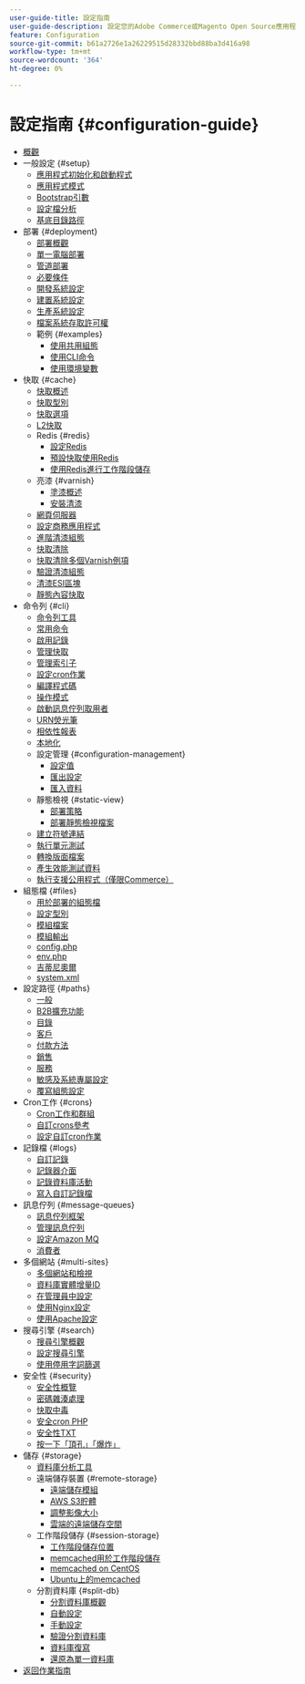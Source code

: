 ```yaml
---
user-guide-title: 設定指南
user-guide-description: 設定您的Adobe Commerce或Magento Open Source應用程式功能與服務。
feature: Configuration
source-git-commit: b61a2726e1a26229515d28332bbd88ba3d416a98
workflow-type: tm+mt
source-wordcount: '364'
ht-degree: 0%

---
```



# 設定指南 {#configuration-guide}

+ [概觀](overview.md)
+ 一般設定 {#setup}
   + [應用程式初始化和啟動程式](bootstrap/initialization.md)
   + [應用程式模式](bootstrap/application-modes.md)
   + [Bootstrap引數](bootstrap/set-parameters.md)
   + [設定檔分析](bootstrap/mage-profiler.md)
   + [基底目錄路徑](bootstrap/mage-directory.md)
+ 部署 {#deployment}
   + [部署概觀](deployment/overview.md)
   + [單一電腦部署](deployment/single-machine.md)
   + [管道部署](deployment/technical-details.md)
   + [必要條件](deployment/prerequisites.md)
   + [開發系統設定](deployment/development-system.md)
   + [建置系統設定](deployment/build-system.md)
   + [生產系統設定](deployment/production-system.md)
   + [檔案系統存取許可權](deployment/file-system-permissions.md)
   + 範例 {#examples}
      + [使用共用組態](deployment/example-shared-configuration.md)
      + [使用CLI命令](deployment/example-using-cli.md)
      + [使用環境變數](deployment/example-environment-variables.md)
+ 快取 {#cache}
   + [快取概述](cache/caching-overview.md)
   + [快取型別](cache/cache-types.md)
   + [快取選項](cache/cache-options.md)
   + [L2快取](cache/level-two-cache.md)
   + Redis {#redis}
      + [設定Redis](cache/config-redis.md)
      + [預設快取使用Redis](cache/redis-pg-cache.md)
      + [使用Redis進行工作階段儲存](cache/redis-session.md)
   + 亮漆 {#varnish}
      + [塗漆概述](cache/config-varnish.md)
      + [安裝清漆](cache/config-varnish-install.md)
   + [網頁伺服器](cache/config-varnish-server.md)
   + [設定商務應用程式](cache/configure-varnish-commerce.md)
   + [進階清漆組態](cache/config-varnish-advanced.md)
   + [快取清除](cache/use-varnish-cache.md)
   + [快取清除多個Varnish例項](cache/use-multiple-varnish-cache.md)
   + [驗證清漆組態](cache/config-varnish-final.md)
   + [清漆ESI區塊](cache/use-varnish-esi.md)
   + [靜態內容快取](cache/static-content-signing.md)
+ 命令列 {#cli}
   + [命令列工具](cli/config-cli.md)
   + [常用命令](cli/common-cli-commands.md)
   + [啟用記錄](cli/enable-logging.md)
   + [管理快取](cli/manage-cache.md)
   + [管理索引子](cli/manage-indexers.md)
   + [設定cron作業](cli/configure-cron-jobs.md)
   + [編譯程式碼](cli/code-compiler.md)
   + [操作模式](cli/set-mode.md)
   + [啟動訊息佇列取用者](cli/start-message-queues.md)
   + [URN熒光筆](cli/urn-highlighter.md)
   + [相依性報表](cli/dependency-reports.md)
   + [本地化](cli/localization.md)
   + 設定管理 {#configuration-management}
      + [設定值](cli/set-configuration-values.md)
      + [匯出設定](cli/export-configuration.md)
      + [匯入資料](cli/import-configuration.md)
   + 靜態檢視 {#static-view}
      + [部署策略](cli/static-view-file-strategy.md)
      + [部署靜態檢視檔案](cli/static-view-file-deployment.md)
   + [建立符號連結](cli/create-symlinks.md)
   + [執行單元測試](cli/unit-tests.md)
   + [轉換版面檔案](cli/convert-layout-files.md)
   + [產生效能測試資料](cli/generate-data.md)
   + [執行支援公用程式（僅限Commerce）](cli/run-support-utilities.md)
+ 組態檔 {#files}
   + [用於部署的組態檔](reference/deployment-files.md)
   + [設定型別](reference/config-create-types.md)
   + [模組檔案](reference/module-files.md)
   + [模組輸出](reference/disable-module-output.md)
   + [config.php](reference/config-reference-configphp.md)
   + [env.php](reference/config-reference-envphp.md)
   + [吉蒂尼奧爾](reference/config-reference-gitignore.md)
   + [system.xml](reference/config-reference-systemxml.md)
+ 設定路徑 {#paths}
   + [一般](reference/config-reference-general.md)
   + [B2B擴充功能](reference/config-reference-b2b.md)
   + [目錄](reference/config-reference-catalog.md)
   + [客戶](reference/config-reference-customers.md)
   + [付款方法](reference/config-reference-payment.md)
   + [銷售](reference/config-reference-sales.md)
   + [服務](reference/config-reference-services.md)
   + [敏感及系統專屬設定](reference/config-reference-sens.md)
   + [覆寫組態設定](reference/override-config-settings.md)
+ Cron工作 {#crons}
   + [Cron工作和群組](cron/custom-cron.md)
   + [自訂crons參考](cron/custom-cron-reference.md)
   + [設定自訂cron作業](cron/custom-cron-tutorial.md)
+ 記錄檔 {#logs}
   + [自訂記錄](logs/custom-logging.md)
   + [記錄器介面](logs/logger-interface.md)
   + [記錄資料庫活動](logs/database-activity.md)
   + [寫入自訂記錄檔](logs/custom-log-files.md)
+ 訊息佇列 {#message-queues}
   + [訊息佇列框架](queues/message-queue-framework.md)
   + [管理訊息佇列](queues/manage-message-queues.md)
   + [設定Amazon MQ](queues/aws-mq.md)
   + [消費者](queues/consumers.md)
+ 多個網站 {#multi-sites}
   + [多個網站和檢視](multi-sites/ms-overview.md)
   + [資料庫實體增量ID](multi-sites/change-increment-id.md)
   + [在管理員中設定](multi-sites/ms-admin.md)
   + [使用Nginx設定](multi-sites/ms-nginx.md)
   + [使用Apache設定](multi-sites/ms-apache.md)
+ 搜尋引擎 {#search}
   + [搜尋引擎概觀](search/overview-search.md)
   + [設定搜尋引擎](search/configure-search-engine.md)
   + [使用停用字詞篩選](search/search-stopwords.md)
+ 安全性 {#security}
   + [安全性概覽](security/overview.md)
   + [密碼雜湊處理](security/password-hashing.md)
   + [快取中毒](security/cache-poisoning.md)
   + [安全cron PHP](security/secure-cron-php.md)
   + [安全性TXT](security/security-txt.md)
   + [按一下「頂孔」「爆炸」](security/xframe-options.md)
+ 儲存 {#storage}
   + [資料庫分析工具](storage/db-profiler.md)
   + 遠端儲存裝置 {#remote-storage}
      + [遠端儲存模組](remote-storage/remote-storage.md)
      + [AWS S3貯體](remote-storage/remote-storage-aws-s3.md)
      + [調整影像大小](remote-storage/remote-storage-image-resize.md)
      + [雲端的遠端儲存空間](remote-storage/cloud-support.md)
   + 工作階段儲存 {#session-storage}
      + [工作階段儲存位置](storage/sessions.md)
      + [memcached用於工作階段儲存](storage/memcached.md)
      + [memcached on CentOS](storage/memcache-centos.md)
      + [Ubuntu上的memcached](storage/memcache-ubuntu.md)
   + 分割資料庫 {#split-db}
      + [分割資料庫概觀](storage/multi-master.md)
      + [自動設定](storage/multi-master-masterdb.md)
      + [手動設定](storage/multi-master-manual.md)
      + [驗證分割資料庫](storage/multi-master-verify.md)
      + [資料庫復寫](storage/multi-master-replication.md)
      + [還原為單一資料庫](storage/revert-split-database.md)
+ [返回作業指南](https://experienceleague.adobe.com/docs/commerce-operations/operational-guides/home.html)